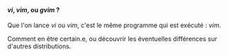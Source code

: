 #### *vi*, *vim*, ou *gvim* ?

Que l'on lance *vi* ou *vim*, c'est le même programme qui est exécuté : *vim*.

Comment en être certain.e, ou découvrir les éventuelles différences sur d'autres distributions.
